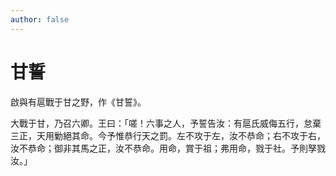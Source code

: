 ```yaml
---
author: false
---
```


<div class="heti heti--vertical">

# 甘誓

啟與有扈戰于甘之野，作《甘誓》。

大戰于甘，乃召六卿。王曰：「嗟！六事之人，予誓告汝：有扈氏威侮五行，怠棄三正，天用勦絕其命。今予惟恭行天之罰。左不攻于左，汝不恭命；右不攻于右，汝不恭命；御非其馬之正，汝不恭命。用命，賞于祖；弗用命，戮于社。予則孥戮汝。」

</div>
